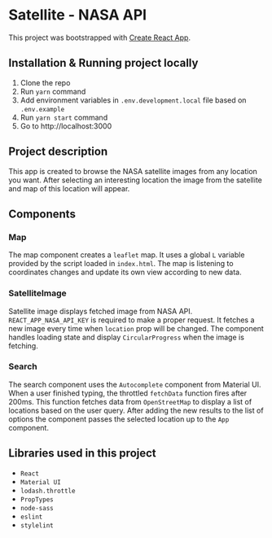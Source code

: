 # Satellite - NASA API

This project was bootstrapped with [Create React App](https://github.com/facebook/create-react-app).

## Installation & Running project locally

1. Clone the repo
2. Run `yarn` command
3. Add environment variables in `.env.development.local` file based on `.env.example`
4. Run `yarn start` command
5. Go to http://localhost:3000

## Project description

This app is created to browse the NASA satellite images from any location you want.
After selecting an interesting location the image from the satellite and map of this location will appear.

## Components

### Map

The map component creates a `leaflet` map.
It uses a global `L` variable provided by the script loaded in `index.html`.
The map is listening to coordinates changes and update its own view according to new data.

### SatelliteImage

Satellite image displays fetched image from NASA API.
`REACT_APP_NASA_API_KEY` is required to make a proper request.
It fetches a new image every time when `location` prop will be changed.
The component handles loading state and display `CircularProgress` when the image is fetching.

### Search

The search component uses the `Autocomplete` component from Material UI.
When a user finished typing, the throttled `fetchData` function fires after 200ms.
This function fetches data from `OpenStreetMap` to display a list of locations based on the user query.
After adding the new results to the list of options the component passes the selected location up to the `App` component.

## Libraries used in this project

- `React`
- `Material UI`
- `lodash.throttle`
- `PropTypes`
- `node-sass`
- `eslint`
- `stylelint`
